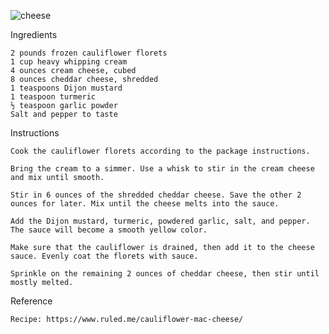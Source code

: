 ![cheese](https://img.shields.io/badge/cheese-maroon.svg)

Ingredients

    2 pounds frozen cauliflower florets
    1 cup heavy whipping cream
    4 ounces cream cheese, cubed
    8 ounces cheddar cheese, shredded
    1 teaspoons Dijon mustard
    1 teaspoon turmeric
    ½ teaspoon garlic powder
    Salt and pepper to taste
    
Instructions

    Cook the cauliflower florets according to the package instructions.
    
    Bring the cream to a simmer. Use a whisk to stir in the cream cheese and mix until smooth.
    
    Stir in 6 ounces of the shredded cheddar cheese. Save the other 2 ounces for later. Mix until the cheese melts into the sauce.
    
    Add the Dijon mustard, turmeric, powdered garlic, salt, and pepper. The sauce will become a smooth yellow color.
    
    Make sure that the cauliflower is drained, then add it to the cheese sauce. Evenly coat the florets with sauce.
    
    Sprinkle on the remaining 2 ounces of cheddar cheese, then stir until mostly melted.
    
Reference

    Recipe: https://www.ruled.me/cauliflower-mac-cheese/